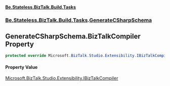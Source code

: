 #### [Be.Stateless.BizTalk.Build.Tasks](README.md 'README')
### [Be.Stateless.BizTalk.Build.Tasks](Be.Stateless.BizTalk.Build.Tasks.md 'Be.Stateless.BizTalk.Build.Tasks').[GenerateCSharpSchema](GenerateCSharpSchema.md 'Be.Stateless.BizTalk.Build.Tasks.GenerateCSharpSchema')

## GenerateCSharpSchema.BizTalkCompiler Property

```csharp
protected override Microsoft.BizTalk.Studio.Extensibility.IBizTalkCompiler BizTalkCompiler { get; }
```

#### Property Value
[Microsoft.BizTalk.Studio.Extensibility.IBizTalkCompiler](https://docs.microsoft.com/en-us/dotnet/api/Microsoft.BizTalk.Studio.Extensibility.IBizTalkCompiler 'Microsoft.BizTalk.Studio.Extensibility.IBizTalkCompiler')